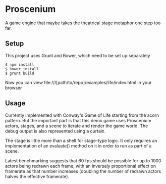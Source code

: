 # Proscenium

A game engine that maybe takes the theatrical stage metaphor one step too far.

## Setup

This project uses Grunt and Bower, which need to be set up separately

    $ npm install
    $ bower install
    $ grunt build

Now you can view file:///[path/to/repo]/examples/life/index.html in your browser

## Usage

Currently implemented with Conway's Game of Life starting from the acorn pattern. But the important part
is that this demo game uses Proscenium actors, stages, and a scene to iterate and render the game world.
The debug output is also represented using a curtain.

The stage is little more than a shell for stage-type logic. It only requires an implementation of an evaluate()
method on it in order to run as part of a scene.

Latest benchmarking suggests that 60 fps should be possible for up to 1000 actors being redrawn each frame,
with an inversely proportional effect on framerate as that number increases (doubling the number of redrawn 
actors halves the effective framerate).
